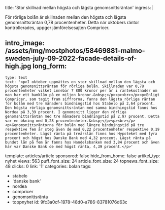 title: 'Stor skillnad mellan högsta och lägsta genomsnittsräntan'
ingress: |
  <p>För rörliga bolån är skillnaden mellan den högsta och lägsta genomsnittsräntan 0,78 procentenheter. Detta när oktobers räntor kontrollerades, uppger jämförelsesajten Compricer.
  </p>
  
intro_image: /assets/img/mostphotos/58469881-malmo-sweden-july-09-2022-facade-details-of-high.jpg
long_form:
  -
    type: text
    text: '<p>I oktober uppmättes en stor skillnad mellan den lägsta och högsta genomsnittsräntan för rörliga bolån. Skillnaden var 0,78 procentenheter vilket innebär 7 800 kronor per år i räntekostnader om man har ett banklån på en miljon kronor.&nbsp;</p><p><br></p><p>Enligt Compricer, som tagit fram siffrorna, fanns den lägsta rörliga räntan för bolån med tre månaders bindningstid hos Stabelo på 2,64 procent. Den högsta rörliga genomsnittsräntan med samma bindningstid fanns hos Nordea på 3,39 procent. I genomsnitt ligger den rörliga genomsnittsräntan med tre månaders bindningstid på 2,97 procent. Detta var en ökning med 0,28 procentenheter.&nbsp;</p><p><br></p><p>Genomsnittsräntorna för bolån med längre bindningstid på tre respektive fem år steg även de med 0,22 procentenheter respektive 0,19 procentenheter. Lägst ränta på treårslån finns hos Hypoteket med fyra procent och högst hos Danske Bank med 4,32 procent. Lägst ränta på bundet lån på fem år fanns hos Handelsbanken med 3,84 procent och även här var Danske Bank de med högst ränta, 4,39 procent.</p>'
template: articles/article
sponsored: false
hide_from_home: false
artikel_typ: nyhet
views: 563
puff_font_size: 24
article_font_size: 24
topnews_font_size: 48
clicks: 0
link: '1'
categories: bolan
tags:
  - stabelo
  - 'danske bank'
  - nordea
  - compricer
  - genomsnittsränta
  - toppnyhet
id: 9fc3a0cf-1978-48d0-a786-83781076d63c

